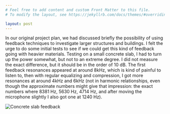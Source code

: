 ```yaml
---
# Feel free to add content and custom Front Matter to this file.
# To modify the layout, see https://jekyllrb.com/docs/themes/#overriding-theme-defaults

layout: post
---
```


In our original project plan, we had discussed briefly the possibility of using feedback techniques to investigate larger structures and buildings. I felt the urge to do some initial tests to see if we could get this kind of feedback going with heavier materials. Testing on a small concrete slab, I had to turn up the power somewhat, but not to an extreme degree. I did not measure the exact difference, but it should be in the order of 10 dB. The first feedback resonances appeared at around 8kHz, which is kind of painful to listen to, then with regular equalizing and compression, I got more resonances at around 4kHz and 6kHz (not in harmonic relationships, even though the approximate numbers might give that impression: the exact numbers where 8381 Hz, 5630 Hz, 4714 Hz, and after moving the microphone slightly I also got one at 1240 Hz).

![Concrete slab feedback](../../../media/Concrete_slab_2020_11_16.jpg)
